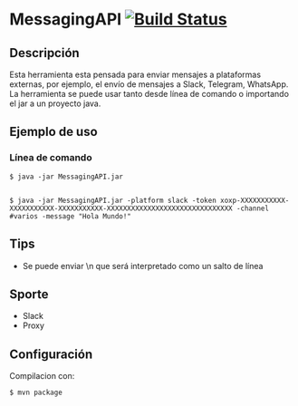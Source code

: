 # MessagingAPI [![Build Status](https://travis-ci.org/thelabs-dev/messaging-api.svg?branch=master)](https://travis-ci.org/thelabs-dev/messaging-api)
## Descripción
Esta herramienta esta pensada para enviar mensajes a plataformas externas, por ejemplo, el envío de mensajes a Slack, Telegram, WhatsApp.
La herramienta se puede usar tanto desde línea de comando o importando el jar a un proyecto java.


## Ejemplo de uso
### Línea de comando
	$ java -jar MessagingAPI.jar 


	$ java -jar MessagingAPI.jar -platform slack -token xoxp-XXXXXXXXXXX-XXXXXXXXXXX-XXXXXXXXXXX-XXXXXXXXXXXXXXXXXXXXXXXXXXXXXXX -channel #varios -message "Hola Mundo!"

## Tips
- Se puede enviar \n que será interpretado como un salto de línea

## Sporte
- Slack
- Proxy
  
## Configuración
Compilacion con:

    $ mvn package


